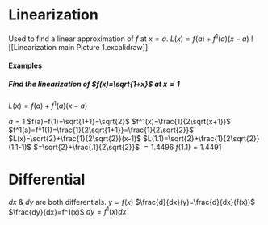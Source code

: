 # Linearization
Used to find a linear approximation of $f$ at $x=a$.
$L(x)=f(a)+f^1(a)(x-a)$
![[Linearization main Picture 1.excalidraw]]
#### Examples
##### Find the linearization of $f(x)=\sqrt{1+x}$ at $x=1$
$L(x)=f(a)+f^1(a)(x-a)$

$a=1$
$f(a)=f(1)=\sqrt{1+1}=\sqrt{2}$
$f^1(x)=\frac{1}{2\sqrt{x+1}}$
$f^1(a)=f^1(1)=\frac{1}{2\sqrt{1+1}}=\frac{1}{2\sqrt{2}}$
$L(x)=\sqrt{2}+\frac{1}{2\sqrt{2}}(x-1)$
$L(1.1)=\sqrt{2}+\frac{1}{2\sqrt{2}}(1.1-1)$
$=\sqrt{2}+\frac{.1}{2\sqrt{2}}$
$=1.4496$
$f(1.1)=1.4491$
# Differential
$dx$ & $dy$ are both differentials.
$y=f(x)$
$\frac{d}{dx}(y)=\frac{d}{dx}(f(x))$
$\frac{dy}{dx}=f^1(x)$
$dy=f^1(x)dx$
